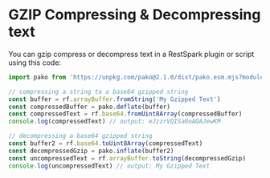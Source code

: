 # GZIP Compressing & Decompressing text

You can gzip compress or decompress text in a RestSpark plugin or script using this code:

```javascript
import pako from 'https://unpkg.com/pako@2.1.0/dist/pako.esm.mjs?module'

// compressing a string to a base64 gzipped string
const buffer = rf.arrayBuffer.fromString('My Gzipped Text')
const compressedBuffer = pako.deflate(buffer)
const compressedText = rf.base64.fromUint8Array(compressedBuffer)
console.log(compressedText) // output: eJzzrVQISa0oAQAJewKM

// decompressing a base64 gzipped string
const buffer2 = rf.base64.toUint8Array(compressedText)
const decompressedGzip = pako.inflate(buffer2)
const uncompressedText = rf.arrayBuffer.toString(decompressedGzip)
console.log(uncompressedText) // output: My Gzipped Text
```

